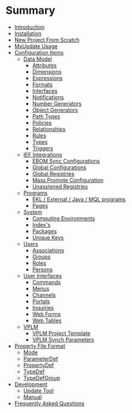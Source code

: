 <!--
 *
 *  This file is part of MxUpdate <http://www.mxupdate.org>.
 *
 *  MxUpdate is a deployment tool for a PLM platform to handle
 *  administration objects as single update files (configuration item).
 *
 *  Copyright (C) 2008-2017 The MxUpdate Team
 *
 *  The Manual of MxUpdate is licensed under a CC BY-NC-SA 4.0 license
 *  (Creative Commons Attribution-NonCommercial-ShareAlike 4.0 
 *  International 4.0 license).
 *
 *  You should have received a copy of the license along with this
 *  work. If not, see <http://creativecommons.org/licenses/by-nc-sa/4.0/>.
 *
-->

# Summary

* [Introduction](README.md)
* [Installation](chapter-1-installation/README.md)
* [New Project From Scratch](chapter-2-newproject/README.md)
* [MxUpdate Usage](chapter-3-usage/README.md)
* [Configuration Items](chapter-4-ci/README.md)
    * [Data Model](chapter-4-ci/CI_DM_.md)
        * [Attributes](chapter-4-ci/CI_DM_Attribute.md)
        * [Dimensions](chapter-4-ci/CI_DM_Dimension.md)
        * [Expressions](chapter-4-ci/CI_DM_Expression.md)
        * [Formats](chapter-4-ci/CI_DM_Format.md)
        * [Interfaces](chapter-4-ci/CI_DM_Interface.md)
        * [Notifications](chapter-4-ci/CI_DM_Notification.md)
        * [Number Generators](chapter-4-ci/CI_DM_NumberGenerator.md)
        * [Object Generators](chapter-4-ci/CI_DM_ObjectGenerator.md)
        * [Path Types](chapter-4-ci/CI_DM_PathType.md)
        * [Policies](chapter-4-ci/CI_DM_Policy.md)
        * [Relationships](chapter-4-ci/CI_DM_Relationship.md)
        * [Rules](chapter-4-ci/CI_DM_Rule.md)
        * [Types](chapter-4-ci/CI_DM_Type.md)
        * [Triggers](chapter-4-ci/CI_DM_Trigger.md)
    * [IEF Integrations](chapter-4-ci/CI_IEF_.md)
        * [EBOM Sync Configurations](chapter-4-ci/CI_IEF_EBOMSyncConfig.md)
        * [Global Configurations](chapter-4-ci/CI_IEF_GlobalConfig.md)
        * [Global Registries](chapter-4-ci/CI_IEF_GlobalRegistry.md)
        * [Mass Promote Configuration](chapter-4-ci/CI_IEF_MassPromoteConfig.md)
        * [Unassigned Registries](chapter-4-ci/CI_IEF_UnassignedRegistry.md)
    * [Programs](chapter-4-ci/CI_Program_.md)
        * [EKL \/ External \/ Java \/ MQL programs](chapter-4-ci/CI_Program_Program.md)
        * [Pages](chapter-4-ci/CI_Program_Page.md)
    * [System](chapter-4-ci/CI_System_.md)
        * [Computing Environments](chapter-4-ci/CI_System_ComputingEnvironment.md)
        * [Index's](chapter-4-ci/CI_System_Index.md)
        * [Packages](chapter-4-ci/CI_System_Package.md)
        * [Unique Keys](chapter-4-ci/CI_System_UniqueKey.md)
    * [Users](chapter-4-ci/CI_User_.md)
        * [Associations](chapter-4-ci/CI_User_Association.md)
        * [Groups](chapter-4-ci/CI_User_Group.md)
        * [Roles](chapter-4-ci/CI_User_Role.md)
        * [Persons](chapter-4-ci/CI_User_Person.md)
    * [User Interfaces](chapter-4-ci/CI_UI_.md)
        * [Commands](chapter-4-ci/CI_UI_Command.md)
        * [Menus](chapter-4-ci/CI_UI_Menu.md)
        * [Channels](chapter-4-ci/CI_UI_Channel.md)
        * [Portals](chapter-4-ci/CI_UI_Portal.md)
        * [Inquiries](chapter-4-ci/CI_UI_Inquiry.md)
        * [Web Forms](chapter-4-ci/CI_UI_Form.md)
        * [Web Tables](chapter-4-ci/CI_UI_Table.md)
    * [VPLM](chapter-4-ci/CI_VPLM_.md)
        * [VPLM Project Template](chapter-4-ci/CI_VPLM_ProjectTemplate.md)
        * [VPLM Synch Parameters](chapter-4-ci/CI_VPLM_SynchParameters.md)
* [Property File Format](chapter-5-propertyfile/README.md)
    * [Mode](chapter-5-propertyfile/UpdatePropertyFileFormat_Mode.md)
    * [ParameterDef](chapter-5-propertyfile/UpdatePropertyFileFormat_ParameterDef.md)
    * [PropertyDef](chapter-5-propertyfile/UpdatePropertyFileFormat_PropertyDef.md)
    * [TypeDef](chapter-5-propertyfile/UpdatePropertyFileFormat_TypeDef.md)
    * [TypeDefGroup](chapter-5-propertyfile/UpdatePropertyFileFormat_TypeDefGroup.md)
* [Development](chapter-6-development/README.md)
    * [Update Tool](chapter-6-development/Development_Update.md)
    * [Manual](chapter-6-development/Development_Manual.md)
* [Frequently Asked Questions](chapter-7-faq/README.md)
